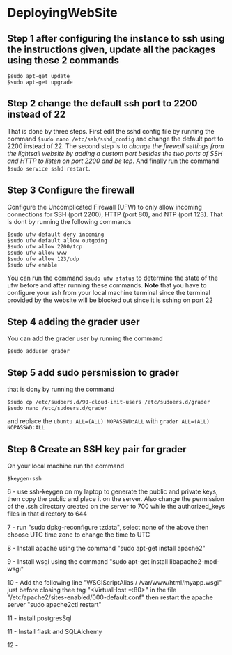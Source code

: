 # DeployingWebSite

## Step 1 after configuring the instance to ssh using the instructions given, update all the packages using these 2 commands 

```ssh
$sudo apt-get update
$sudo apt-get upgrade
````

## Step 2 change the default ssh port to 2200 instead of 22
That is done by three steps. First edit the sshd config file by running the command `$sudo nano /etc/ssh/sshd_config` and change the default port to 2200 instead of 22. The second step is to *change the firewall settings from the lightsail website by adding a custom port besides the two ports of SSH and HTTP to listen on port 2200 and be tcp*. And finally run the command `$sudo service sshd restart`.

## Step 3 Configure the firewall
Configure the Uncomplicated Firewall (UFW) to only allow incoming connections for SSH (port 2200), HTTP (port 80), and NTP (port 123). That is dont by running the following commands

```ssh
$sudo ufw default deny incoming  
$sudo ufw default allow outgoing
$sudo ufw allow 2200/tcp
$sudo ufw allow www
$sudo ufw allow 123/udp 
$sudo ufw enable
```

You can run the command `$sudo ufw status` to determine the state of the ufw before and after running these commands. **Note** that you have to configure your ssh from your local machine terminal since the terminal provided by the website will be blocked out since it is sshing on port 22

## Step 4 adding the grader user
You can add the grader user by running the command 

```ssh
$sudo adduser grader
```

## Step 5 add sudo persmission to grader
that is dony by running the command 

```ssh
$sudo cp /etc/sudoers.d/90-cloud-init-users /etc/sudoers.d/grader
$sudo nano /etc/sudoers.d/grader
```
and replace the `ubuntu ALL=(ALL) NOPASSWD:ALL` with `grader ALL=(ALL) NOPASSWD:ALL`

## Step 6 Create an SSH key pair for grader 
On your local machine run the command 

```ssh
$keygen-ssh
```





6 - use ssh-keygen on my laptop to generate the public and private keys, then copy the public and place it on the server. Also change the permission of the .ssh directory created on the server to 700 while the authorized_keys files in that directory to 644

7 - run "sudo dpkg-reconfigure tzdata", select none of the above then choose UTC time zone to change the time to UTC

8 - Install apache using the command "sudo apt-get install apache2"

9 - Install wsgi using the command "sudo apt-get install libapache2-mod-wsgi"

10 - Add the following line "WSGIScriptAlias / /var/www/html/myapp.wsgi" just before closing thee tag "<VirtualHost *:80>"
in the file "/etc/apache2/sites-enabled/000-default.conf" then restart the apache server "sudo apache2ctl restart"

11 - install postgresSql

11 - Install flask and SQLAlchemy

12 - 
